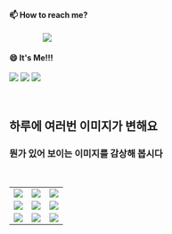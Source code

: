 #### 📫 How to reach me?
<a href="mailto:thquddnr123@gmail.com">
    <img 
        src="https://img.shields.io/badge/Gmail-d14836?style=flat-square&logo=Gmail&logoColor=white&link=mailto:thquddnr123@gmail.com"
        style="height : auto; margin-left : 60px; margin-right : 60px;"/>
</a>

#### 😄 It's Me!!!

<a href="https://cybecho.notion.site/SBU-s-Archives-854ccd3338c2456a867956f26143998a" target="_blank"><img src="https://img.shields.io/badge/Portfolio-303030?style=for-the-badge&logo=Notion&logoColor=white"/></a>
<a href="https://www.instagram.com/junk_warrior_vintage/" target="_blank"><img src="https://img.shields.io/badge/@junk_warrir_vintage-E4405F?style=for-the-badge&logo=Instagram&logoColor=white"/></a>
<a href="https://www.behance.net/thquddnr125654" target="_blank"><img src="https://img.shields.io/badge/Behance-1769FF?style=for-the-badge&logo=Behance&logoColor=white"/></a>

</br>

## 하루에 여러번 이미지가 변해요
### 뭔가 있어 보이는 이미지를 감상해 봅시다

<!--
마크업 바로보기 사이트
https://dillinger.io/ 
-->
 <br/> <table>
<tr>
<td><img src='https://www.random-art.org/img/large/416204.jpg'></td>
<td><img src='https://www.random-art.org/img/large/416941.jpg'></td>
<td><img src='https://www.random-art.org/img/large/416259.jpg'></td>
</tr>
<tr>
<td><img src='https://www.random-art.org/img/large/416052.jpg'></td>
<td><img src='https://www.random-art.org/img/large/416738.jpg'></td>
<td><img src='https://www.random-art.org/img/large/415658.jpg'></td>
</tr>
<tr>
<td><img src='https://www.random-art.org/img/large/417015.jpg'></td>
<td><img src='https://www.random-art.org/img/large/415765.jpg'></td>
<td><img src='https://www.random-art.org/img/large/416048.jpg'></td>
</tr>
</table>
